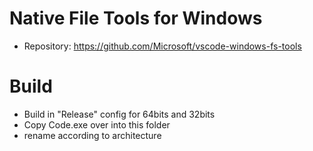 # Native File Tools for Windows

- Repository: https://github.com/Microsoft/vscode-windows-fs-tools

# Build

- Build in "Release" config for 64bits and 32bits
- Copy Code.exe over into this folder
- rename according to architecture